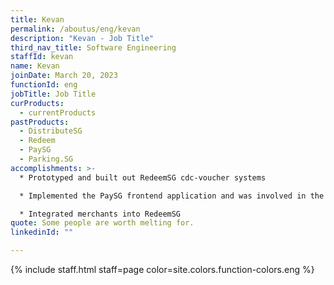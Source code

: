 ```yaml
---
title: Kevan
permalink: /aboutus/eng/kevan
description: "Kevan - Job Title"
third_nav_title: Software Engineering
staffId: kevan
name: Kevan
joinDate: March 20, 2023
functionId: eng
jobTitle: Job Title
curProducts:
  - currentProducts
pastProducts:
  - DistributeSG
  - Redeem
  - PaySG
  - Parking.SG
accomplishments: >-
  * Prototyped and built out RedeemSG cdc-voucher systems

  * Implemented the PaySG frontend application and was involved in the design of the overall architecture

  * Integrated merchants into RedeemSG
quote: Some people are worth melting for.
linkedinId: ""

---
```


{% include staff.html staff=page color=site.colors.function-colors.eng %}
